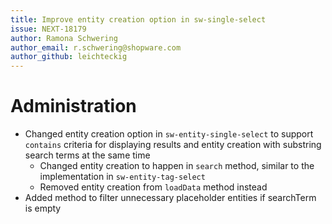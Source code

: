 ```yaml
---
title: Improve entity creation option in sw-single-select
issue: NEXT-18179
author: Ramona Schwering
author_email: r.schwering@shopware.com
author_github: leichteckig
---
```

# Administration
* Changed entity creation option in `sw-entity-single-select` to support `contains` criteria for displaying results and entity creation with substring search terms at the same time
  * Changed entity creation to happen in `search` method, similar to the implementation in `sw-entity-tag-select`
  * Removed entity creation from `loadData` method instead
* Added method to filter unnecessary placeholder entities if searchTerm is empty
